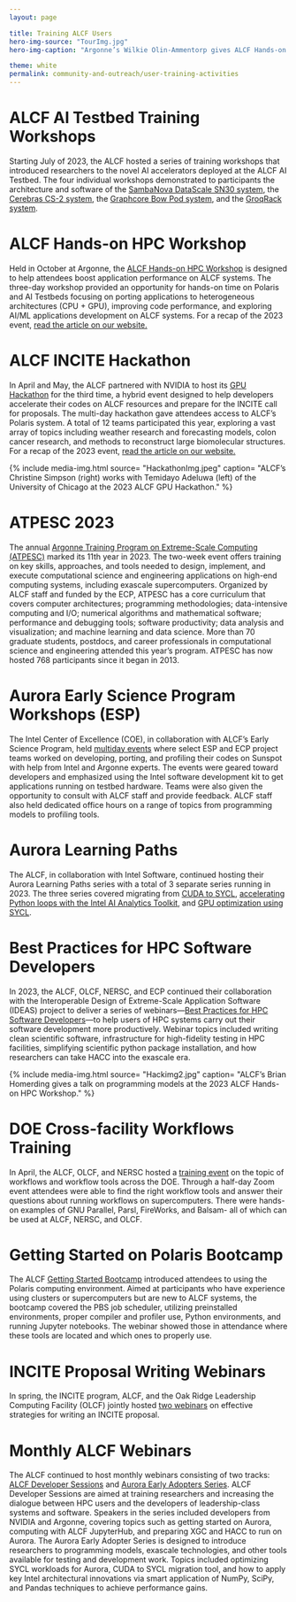 ```yaml
---
layout: page

title: Training ALCF Users
hero-img-source: "TourImg.jpg"
hero-img-caption: "Argonne’s Wilkie Olin-Ammentorp gives ALCF Hands-on Workshop attendees an overview of the Aurora blade as part of a facility tour."

theme: white
permalink: community-and-outreach/user-training-activities
---
```



# ALCF AI Testbed Training Workshops  
Starting July of 2023, the ALCF hosted a series of training workshops that introduced researchers to the novel AI accelerators deployed at the ALCF AI Testbed. The four individual workshops demonstrated to participants the architecture and software of the [SambaNova DataScale SN30 system](https://www.alcf.anl.gov/sambanova-ai-workshop-2023), the [Cerebras CS-2 system](https://www.alcf.anl.gov/cerebras-ai-workshop-2023), the [Graphcore Bow Pod system](https://www.alcf.anl.gov/graphcore-ai-workshop-2023), and the [GroqRack system](https://www.alcf.anl.gov/events/groq-ai-workshop).

# ALCF Hands-on HPC Workshop
Held in October at Argonne, the [ALCF Hands-on HPC Workshop](https://www.alcf.anl.gov/events/alcf-hands-hpc-workshop) is designed to help attendees boost application performance on ALCF systems. The three-day workshop provided an opportunity for hands-on time on Polaris and AI Testbeds focusing on porting applications to heterogeneous architectures (CPU + GPU), improving code performance, and exploring AI/ML applications development on ALCF systems. For a recap of the 2023 event, [read the article on our website.](https://www.alcf.anl.gov/news/hands-workshop-helps-attendees-enhance-research-using-alcf-supercomputers)

# ALCF INCITE Hackathon
In April and May, the ALCF partnered with NVIDIA to host its [GPU Hackathon](https://www.alcf.anl.gov/events/alcf-incite-hackathon-april-18-25-and-may-2-4-2023) for the third time, a hybrid event designed to help developers accelerate their codes on ALCF resources and prepare for the INCITE call for proposals. The multi-day hackathon gave attendees access to ALCF’s Polaris system. A total of 12 teams participated this year, exploring a vast array of topics including weather research and forecasting models, colon cancer research, and methods to reconstruct large biomolecular structures. For a recap of the 2023 event, [read the article on our website.](https://www.alcf.anl.gov/news/alcf-workshop-helps-researchers-prepare-codes-polaris-supercomputer)

{% include media-img.html
   source= "HackathonImg.jpeg"
   caption= "ALCF’s Christine Simpson (right) works with Temidayo Adeluwa (left) of the University of Chicago at the 2023 ALCF GPU Hackathon."
%}

# ATPESC 2023
The annual [Argonne Training Program on Extreme-Scale Computing (ATPESC)](https://extremecomputingtraining.anl.gov/atpesc-2023/) marked its 11th year in 2023. The two-week event offers training on key skills, approaches, and tools needed to design, implement, and execute computational science and engineering applications on high-end computing systems, including exascale supercomputers. Organized by ALCF staff and funded by the ECP, ATPESC has a core curriculum that covers computer architectures; programming methodologies; data-intensive computing and I/O; numerical algorithms and mathematical software; performance and debugging tools; software productivity; data analysis and visualization; and machine learning and data science. More than 70 graduate students, postdocs, and career professionals in computational science and engineering attended this year’s program. ATPESC has now hosted 768 participants since it began in 2013.  

# Aurora Early Science Program Workshops (ESP) 
The Intel Center of Excellence (COE), in collaboration with ALCF’s Early Science Program, held [multiday events](https://www.alcf.anl.gov/science/early-science-program) where select ESP and ECP project teams worked on developing, porting, and profiling their codes on Sunspot with help from Intel and Argonne experts. The events were geared toward developers and emphasized using the Intel software development kit to get applications running on testbed hardware. Teams were also given the opportunity to consult with ALCF staff and provide feedback. ALCF staff also held dedicated office hours on a range of topics from programming models to profiling tools.

# Aurora Learning Paths
The ALCF, in collaboration with Intel Software, continued hosting their Aurora Learning Paths series with a total of 3 separate series running in 2023. The three series covered migrating from [CUDA to SYCL](https://www.alcf.anl.gov/aurora-learning-paths-migrating-cuda-sycl#:~:text=SYCL%20is%20becoming%20a%20de,including%20Intel%20and%20Nvidia%20GPUs.), [accelerating Python loops with the Intel AI Analytics Toolkit](https://www.alcf.anl.gov/aurora-learning-paths-accelerate-python-loops-intel-ai-analytics-toolkit), and [GPU optimization using SYCL](https://www.alcf.anl.gov/aurora-learning-paths-gpu-optimization-using-sycl).


# Best Practices for HPC Software Developers
In 2023, the ALCF, OLCF, NERSC, and ECP continued their collaboration with the Interoperable Design of Extreme-Scale Application Software (IDEAS) project to deliver a series of webinars—[Best Practices for HPC Software Developers](https://bssw.io/items/best-practices-for-hpc-software-developers-webinar-series)—to help users of HPC systems carry out their software development more productively. Webinar topics included writing clean scientific software, infrastructure for high-fidelity testing in HPC facilities, simplifying scientific python package installation, and how researchers can take HACC into the exascale era. 

{% include media-img.html
   source= "Hackimg2.jpg"
   caption= "ALCF’s Brian Homerding gives a talk on programming models at the 2023 ALCF Hands-on HPC Workshop."
%}

# DOE Cross-facility Workflows Training
In April, the ALCF, OLCF, and NERSC hosted a [training event](https://www.alcf.anl.gov/events/doe-cross-facility-workflows-training) on the topic of workflows and workflow tools across the DOE. Through a half-day Zoom event attendees were able to find the right workflow tools and answer their questions about running workflows on supercomputers. There were hands-on examples of GNU Parallel, Parsl, FireWorks, and Balsam- all of which can be used at ALCF, NERSC, and OLCF.

# Getting Started on Polaris Bootcamp
The ALCF [Getting Started Bootcamp](https://www.alcf.anl.gov/events/getting-started-bootcamp-polaris) introduced attendees to using the Polaris computing environment. Aimed at participants who have experience using clusters or supercomputers but are new to ALCF systems, the bootcamp covered the PBS job scheduler, utilizing preinstalled environments, proper compiler and profiler use, Python environments, and running Jupyter notebooks. The webinar showed those in attendance where these tools are located and which ones to properly use.

# INCITE Proposal Writing Webinars 
In spring, the INCITE program, ALCF, and the Oak Ridge Leadership Computing Facility (OLCF) jointly hosted [two webinars](https://www.alcf.anl.gov/events/2024-incite-proposal-writing-webinar-0) on effective strategies for writing an INCITE proposal. 

# Monthly ALCF Webinars
The ALCF continued to host monthly webinars consisting of two tracks: [ALCF Developer Sessions](https://www.alcf.anl.gov/alcf-developer-sessions) and [Aurora Early Adopters Series](https://www.alcf.anl.gov/aurora-early-adopter-series). ALCF Developer Sessions are aimed at training researchers and increasing the dialogue between HPC users and the developers of leadership-class systems and software. Speakers in the series included developers from NVIDIA and Argonne, covering topics such as getting started on Aurora, computing with ALCF JupyterHub, and preparing XGC and HACC to run on Aurora. The Aurora Early Adopter Series is designed to introduce researchers to programming models, exascale technologies, and other tools available for testing and development work. Topics included optimizing SYCL workloads for Aurora, CUDA to SYCL migration tool, and how to apply key Intel architectural innovations via smart application of NumPy, SciPy, and Pandas techniques to achieve performance gains. 

